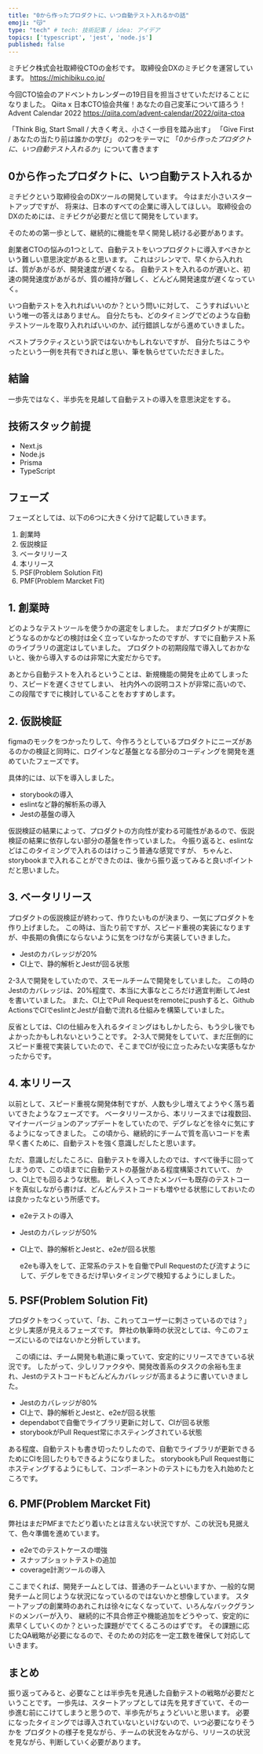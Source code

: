 ```yaml
---
title: "0から作ったプロダクトに、いつ自動テスト入れるかの話"
emoji: "😽"
type: "tech" # tech: 技術記事 / idea: アイデア
topics: ['typescript', 'jest', 'node.js']
published: false
---
```


ミチビク株式会社取締役CTOの金杉です。
取締役会DXのミチビクを運営しています。
https://michibiku.co.jp/

今回CTO協会のアドベントカレンダーの19日目を担当させていただけることになりました。
Qiita x 日本CTO協会共催！あなたの自己変革について語ろう！ Advent Calendar 2022 
https://qiita.com/advent-calendar/2022/qiita-ctoa

「Think Big, Start Small / 大きく考え、小さく一歩目を踏み出す」
「Give First / あなたの当たり前は誰かの学び」
の2つをテーマに
「*0から作ったプロダクトに、いつ自動テスト入れるか*」について書きます

## 0から作ったプロダクトに、いつ自動テスト入れるか

ミチビクという取締役会のDXツールの開発しています。
今はまだ小さいスタートアップですが、
将来は、日本のすべての企業に導入してほしい。
取締役会のDXのためには、ミチビクが必要だと信じて開発をしています。

そのための第一歩として、継続的に機能を早く開発し続ける必要があります。

創業者CTOの悩みの1つとして、自動テストをいつプロダクトに導入すべきかという難しい意思決定があると思います。
これはジレンマで、早くから入れれば、質があがるが、開発速度が遅くなる。
自動テストを入れるのが遅いと、初速の開発速度があがるが、質の維持が難しく、どんどん開発速度が遅くなっていく。

いつ自動テストを入れればいいのか？という問いに対して、
こうすればいいという唯一の答えはありません。
自分たちも、どのタイミングでどのような自動テストツールを取り入れればいいのか、試行錯誤しながら進めていきました。

ベストプラクティスという訳ではないかもしれないですが、
自分たちはこうやったという一例を共有できればと思い、筆を執らせていただきました。

## 結論
一歩先ではなく、半歩先を見越して自動テストの導入を意思決定をする。

## 技術スタック前提
- Next.js
- Node.js
- Prisma
- TypeScript

## フェーズ
フェーズとしては、以下の6つに大きく分けて記載していきます。

1. 創業時
2. 仮説検証
3. ベータリリース
4. 本リリース
5. PSF(Problem Solution Fit)
6. PMF(Problem Marcket Fit)


## 1. 創業時
  どのようなテストツールを使うかの選定をしました。
  まだプロダクトが実際にどうなるのかなどの検討は全く立っていなかったのですが、すでに自動テスト系のライブラリの選定はしていました。
  プロダクトの初期段階で導入しておかないと、後から導入するのは非常に大変だからです。

  あとから自動テストを入れるということは、新規機能の開発を止めてしまったり、スピードを遅くさせてしまい、
  社内外への説明コストが非常に高いので、この段階ですでに検討していることをおすすめします。

## 2. 仮説検証
  figmaのモックをつかったりして、今作ろうとしているプロダクトにニーズがあるのかの検証と同時に、ログインなど基盤となる部分のコーディングを開発を進めていたフェーズです。

  具体的には、以下を導入しました。

  - storybookの導入
  - eslintなど静的解析系の導入
  - Jestの基盤の導入

  仮説検証の結果によって、プロダクトの方向性が変わる可能性があるので、仮説検証の結果に依存しない部分の基盤を作っていました。
  今振り返ると、eslintなどはこのタイミングで入れるのはけっこう普通な感覚ですが、
  ちゃんと、storybookまで入れることができたのは、後から振り返ってみると良いポイントだと思いました。

## 3. ベータリリース
  プロダクトの仮説検証が終わって、作りたいものが決まり、一気にプロダクトを作り上げました。
  この時は、当たり前ですが、スピード重視の実装になりますが、中長期の負債にならないように気をつけながら実装していきました。

  - Jestのカバレッジが20%
  - CI上で、静的解析とJestが回る状態

  2-3人で開発をしていたので、スモールチームで開発をしていました。
  この時のJestのカバレッジは、20%程度で、本当に大事なところだけ適宜判断してJestを書いていました。
  また、CI上でPull Requestをremoteにpushすると、Github ActionsでCIでeslintとJestが自動で流れる仕組みを構築していました。

  反省としては、CIの仕組みを入れるタイミングはもしかしたら、もう少し後でもよかったかもしれないということです。
  2-3人で開発をしていて、まだ圧倒的にスピード重視で実装していたので、そこまでCIが役に立ったみたいな実感もなかったからです。

## 4. 本リリース
  以前として、スピード重視な開発体制ですが、人数も少し増えてようやく落ち着いてきたようなフェーズです。
  ベータリリースから、本リリースまでは複数回、マイナーバージョンのアップデートをしていたので、デグレなどを徐々に気にするようになってきました。
  この頃から、継続的にチームで質を高いコードを素早く書くために、自動テストを強く意識しだしたと思います。

  ただ、意識しだしたころに、自動テストを導入したのでは、すべて後手に回ってしまうので、この頃までに自動テストの基盤がある程度構築されていて、
  かつ、CI上でも回るような状態。
  新しく入ってきたメンバーも既存のテストコードを真似しながら書けば、どんどんテストコードも増やせる状態にしておいたのは良かったなという所感です。

- e2eテストの導入
- Jestのカバレッジが50%
- CI上で、静的解析とJestと、e2eが回る状態

  e2eも導入をして、正常系のテストを自働でPull Requestのたび流すようにして、デグレをできるだけ早いタイミングで検知するようにしました。


## 5. PSF(Problem Solution Fit)
  プロダクトをつくっていて、「お、これってユーザーに刺さっているのでは？」と少し実感が見えるフェーズです。
  弊社の執筆時の状況としては、今このフェーズにいるのではないかと分析しています。

　この頃には、チーム開発も軌道に乗っていて、安定的にリリースできている状況です。
  したがって、少しリファクタや、開発改善系のタスクの余裕も生まれ、Jestのテストコードもどんどんカバレッジが高まるように書いていきました。
  
  - Jestのカバレッジが80%
  - CI上で、静的解析とJestと、e2eが回る状態
  - dependabotで自働でライブラリ更新に対して、CIが回る状態
  - storybookがPull Request常にホスティングされている状態

  ある程度、自動テストも書き切ったりしたので、自動でライブラリが更新できるためにCIを回したりもできるようになりました。
  storybookもPull Request毎にホスティングするようにもして、コンポーネントのテストにも力を入れ始めたところです。

## 6. PMF(Problem Marcket Fit)
  弊社はまだPMFまでたどり着いたとは言えない状況ですが、この状況も見据えて、色々準備を進めています。

  - e2eでのテストケースの増強
  - スナップショットテストの追加
  - coverage計測ツールの導入

  ここまでくれば、開発チームとしては、普通のチームといいますか、一般的な開発チームと同じような状況になっているのではないかと想像しています。
  スタートアップの創業時のあれこれは徐々になくなっていて、いろんなバックグランドのメンバーが入り、
  継続的に不具合修正や機能追加をどうやって、安定的に素早くしていくのか？といった課題がでてくるころのはずです。
  その課題に応じたQA戦略が必要になるので、そのための対応を一定工数を確保して対応していきます。


## まとめ

振り返ってみると、必要なことは半歩先を見通した自動テストの戦略が必要だということです。
一歩先は、スタートアップとしては先を見すぎていて、その一歩進む前にこけてしまうと思うので、半歩先がちょうどいいと思います。
必要になったタイミングでは導入されていないといけないので、いつ必要になりそうかを
プロダクトの様子を見ながら、チームの状況をみながら、リリースの状況を見ながら、判断していく必要があります。
